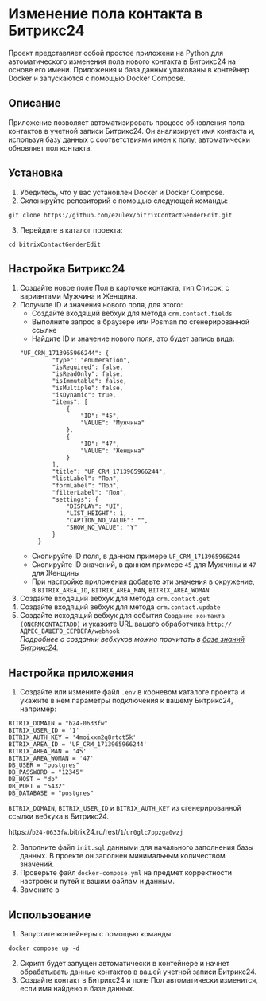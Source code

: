 # Изменение пола контакта в Битрикс24

Проект представляет собой простое приложени на Python для автоматического изменения пола нового контакта в Битрикс24 на основе его имени. Приложения и база данных упакованы в контейнер Docker и запускаются с помощью Docker Compose.

## Описание

Приложение позволяет автоматизировать процесс обновления пола контактов в учетной записи Битрикс24. Он анализирует имя контакта и, используя базу данных с соответствиями имен к полу, автоматически обновляет пол контакта.

## Установка

1. Убедитесь, что у вас установлен Docker и Docker Compose.
2. Склонируйте репозиторий с помощью следующей команды:
```
git clone https://github.com/ezulex/bitrixContactGenderEdit.git
```
3. Перейдите в каталог проекта:
```
cd bitrixContactGenderEdit
```
## Настройка Битрикс24
1. Создайте новое поле Пол в карточке контакта, тип Список, с вариантами Мужчина и Женщина.
2. Получите ID и значения нового поля, для этого:
    - Создайте входящий вебхук для метода `crm.contact.fields`
    - Выполните запрос в браузере или Posman по сгенерированной ссылке
    - Найдите ID и значение нового поля, это будет запись вида:
   ```
   "UF_CRM_1713965966244": {
            "type": "enumeration",
            "isRequired": false,
            "isReadOnly": false,
            "isImmutable": false,
            "isMultiple": false,
            "isDynamic": true,
            "items": [
                {
                    "ID": "45",
                    "VALUE": "Мужчина"
                },
                {
                    "ID": "47",
                    "VALUE": "Женщина"
                }
            ],
            "title": "UF_CRM_1713965966244",
            "listLabel": "Пол",
            "formLabel": "Пол",
            "filterLabel": "Пол",
            "settings": {
                "DISPLAY": "UI",
                "LIST_HEIGHT": 1,
                "CAPTION_NO_VALUE": "",
                "SHOW_NO_VALUE": "Y"
            }
        }
   ```
   - Скопируйте ID поля, в данном примере `UF_CRM_1713965966244`
   - Скопируйте ID значений, в данном примере `45` для Мужчины и `47` для Женщины
   - При настройке приложения добавьте эти значения в окружение, в `BITRIX_AREA_ID`, `BITRIX_AREA_MAN`, `BITRIX_AREA_WOMAN`
2. Создайте входящий вебхук для метода `crm.contact.get`
2. Создайте входящий вебхук для метода `crm.contact.update`
3. Создайте исходящий вебхук для события `Создание контакта (ONCRMCONTACTADD)` и укажите URL вашего обработчика `http://АДРЕС_ВАШЕГО_СЕРВЕРА/webhook`\
*Подробнее о создании вебхуков можно прочитать в [базе знаний Битрикс24.](https://helpdesk.bitrix24.ru/open/20886106/
)*
## Настройка приложения

1. Создайте или измените файл `.env` в корневом каталоге проекта и укажите в нем параметры подключения к вашему Битрикс24, например:
```
BITRIX_DOMAIN = "b24-0633fw"
BITRIX_USER_ID = '1'
BITRIX_AUTH_KEY = '4moixxm2q8rtct5k'
BITRIX_AREA_ID = 'UF_CRM_1713965966244'
BITRIX_AREA_MAN = '45'
BITRIX_AREA_WOMAN = '47'
DB_USER = "postgres"
DB_PASSWORD = "12345"
DB_HOST = "db"
DB_PORT = "5432"
DB_DATABASE = "postgres"
```  
`BITRIX_DOMAIN`, `BITRIX_USER_ID` и `BITRIX_AUTH_KEY` из сгенерированной ссылки вебхука в Битрикс24.  

https://`b24-0633fw`.bitrix24.ru/rest/`1`/`ur0glc7ppzga0wzj`

2. Заполните файл `init.sql` данными для начального заполнения базы данных. В проекте он заполнен минимальным количеством значений.
3. Проверьте файл `docker-compose.yml` на предмет корректности настроек и путей к вашим файлам и данным.
4. Замените в 
## Использование

1. Запустите контейнеры с помощью команды:
```
docker compose up -d
```
2. Скрипт будет запущен автоматически в контейнере и начнет обрабатывать данные контактов в вашей учетной записи Битрикс24.
3. Создайте контакт в Битрикс24 и поле Пол автоматически изменится, если имя найдено в базе данных.